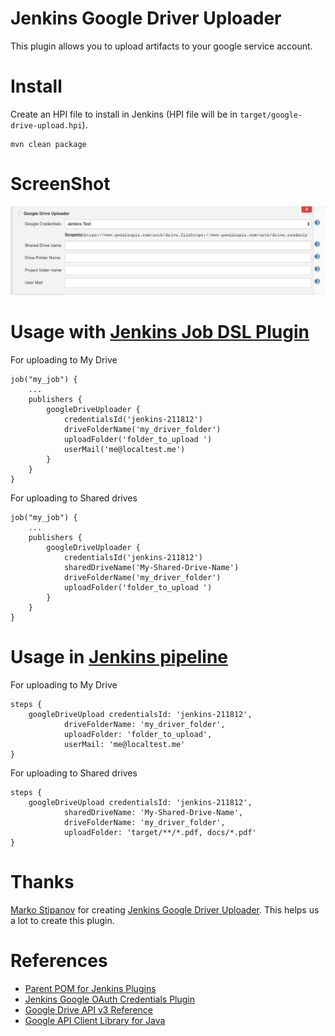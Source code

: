 Jenkins Google Driver Uploader
===
This plugin allows you to upload artifacts to your google service account.


# Install

Create an HPI file to install in Jenkins (HPI file will be in
`target/google-drive-upload.hpi`).

    mvn clean package


# ScreenShot

![sample_image](assets/jenkins-drive-uploader.png)

# Usage with [Jenkins Job DSL Plugin](https://github.com/jenkinsci/job-dsl-plugin)
For uploading to My Drive

    job("my_job") {
        ...
        publishers {
            googleDriveUploader {
                credentialsId('jenkins-211812')
                driveFolderName('my_driver_folder')
                uploadFolder('folder_to_upload ')
                userMail('me@localtest.me')
            }
        }
    }    
        
For uploading to Shared drives

    job("my_job") {
        ...
        publishers {
            googleDriveUploader {
                credentialsId('jenkins-211812')
                sharedDriveName('My-Shared-Drive-Name')
                driveFolderName('my_driver_folder')
                uploadFolder('folder_to_upload ')
            }
        }
    }    
        
# Usage in [Jenkins pipeline](https://jenkins.io/doc/book/pipeline/)
For uploading to My Drive

    steps {
        googleDriveUpload credentialsId: 'jenkins-211812',
                driveFolderName: 'my_driver_folder', 
                uploadFolder: 'folder_to_upload',
                userMail: 'me@localtest.me'
    }        

For uploading to Shared drives

    steps {
        googleDriveUpload credentialsId: 'jenkins-211812',
                sharedDriveName: 'My-Shared-Drive-Name',
                driveFolderName: 'my_driver_folder', 
                uploadFolder: 'target/**/*.pdf, docs/*.pdf'
    }        

# Thanks

[Marko Stipanov](https://github.com/mstipanov) for creating [Jenkins Google Driver Uploader](https://github.com/mstipanov/google-drive-upload-plugin). This helps us a lot to create this plugin.

# References 
* [Parent POM for Jenkins Plugins](https://github.com/jenkinsci/plugin-pom)
* [Jenkins Google OAuth Credentials Plugin](https://github.com/jenkinsci/google-oauth-plugin)
* [Google Drive API v3 Reference](https://developers.google.com/drive/api/v3/reference)
* [Google API Client Library for Java ](https://developers.google.com/api-client-library/java)